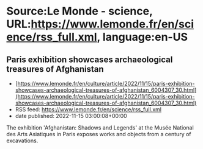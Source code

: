 # Source:Le Monde - science, URL:https://www.lemonde.fr/en/science/rss_full.xml, language:en-US

## Paris exhibition showcases archaeological treasures of Afghanistan
 - [https://www.lemonde.fr/en/culture/article/2022/11/15/paris-exhibition-showcases-archaeological-treasures-of-afghanistan_6004307_30.html](https://www.lemonde.fr/en/culture/article/2022/11/15/paris-exhibition-showcases-archaeological-treasures-of-afghanistan_6004307_30.html)
 - RSS feed: https://www.lemonde.fr/en/science/rss_full.xml
 - date published: 2022-11-15 03:00:08+00:00

The exhibition 'Afghanistan: Shadows and Legends' at the Musée National des Arts Asiatiques in Paris exposes works and objects from a century of excavations.

